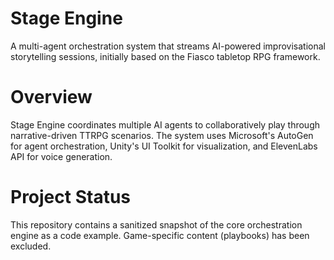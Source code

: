 # Stage Engine
A multi-agent orchestration system that streams AI-powered improvisational storytelling sessions, initially based on the Fiasco tabletop RPG framework.

# Overview
Stage Engine coordinates multiple AI agents to collaboratively play through narrative-driven TTRPG scenarios. The system uses Microsoft's AutoGen for agent orchestration, Unity's UI Toolkit for visualization, and ElevenLabs API for voice generation.

# Project Status
This repository contains a sanitized snapshot of the core orchestration engine as a code example. Game-specific content (playbooks) has been excluded.